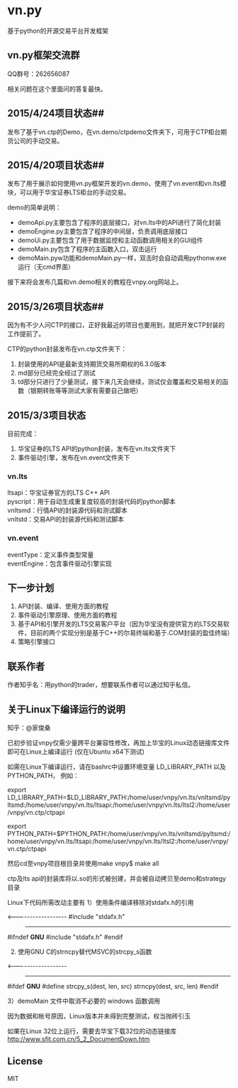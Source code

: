 # vn.py 
基于python的开源交易平台开发框架

## vn.py框架交流群
QQ群号：262656087

相关问题在这个里面问的答复最快。

## 2015/4/24项目状态##
发布了基于vn.ctp的Demo，在vn.demo/ctpdemo文件夹下，可用于CTP柜台期货公司的手动交易。

## 2015/4/20项目状态##
发布了用于展示如何使用vn.py框架开发的vn.demo，使用了vn.event和vn.lts模块，可以用于华宝证券LTS柜台的手动交易。

demo的简单说明：

- demoApi.py主要包含了程序的底层接口，对vn.lts中的API进行了简化封装
- demoEngine.py主要包含了程序的中间层，负责调用底层接口
- demoUi.py主要包含了用于数据监控和主动函数调用相关的GUI组件
- demoMain.py包含了程序的主函数入口，双击运行
- demoMain.pyw功能和demoMain.py一样，双击时会自动调用pythonw.exe运行（无cmd界面）


接下来将会发布几篇和vn.demo相关的教程在vnpy.org网站上。

## 2015/3/26项目状态##
因为有不少人问CTP的接口，正好我最近的项目也要用到，就把开发CTP封装的工作提前了。

CTP的python封装发布在vn.ctp文件夹下： 
 
1. 封装使用的API是最新支持期货交易所期权的6.3.0版本  
2. md部分已经完全经过了测试  
3. td部分只进行了少量测试，接下来几天会继续，测试仅会覆盖和交易相关的函数（银期转账等等测试大家有需要自己做吧）

## 2015/3/3项目状态 ##
目前完成：  

1. 华宝证券的LTS API的python封装，发布在vn.lts文件夹下  
2. 事件驱动引擎，发布在vn.event文件夹下  

### vn.lts   ###
ltsapi：华宝证券官方的LTS C++ API  
pyscript：用于自动生成重复度较高的封装代码的python脚本  
vnltsmd：行情API的封装源代码和测试脚本  
vnltstd：交易API的封装源代码和测试脚本  

### vn.event ###
eventType：定义事件类型常量  
eventEngine：包含事件驱动引擎实现  

## 下一步计划 ##
1. API封装、编译、使用方面的教程
2. 事件驱动引擎原理、使用方面的教程
3. 基于API和引擎开发的LTS交易客户平台（因为华宝没有提供官方的LTS交易软件，目前的两个实现分别是基于C++的尔易终端和基于.COM封装的盈佳终端）
4. 策略引擎接口

## 联系作者 ##
作者知乎名：用python的trader，想要联系作者可以通过知乎私信。

## 关于Linux下编译运行的说明 ##

知乎：@家俊桑

已初步验证vnpy仅需少量跨平台兼容性修改，再加上华宝的Linux动态链接库文件即可在Linux上编译运行 (仅在Ubuntu x64下测试)

如需在Linux下编译运行，请在bashrc中设置环境变量 LD_LIBRARY_PATH 以及 PYTHON_PATH， 例如：

export LD_LIBRARY_PATH=$LD_LIBRARY_PATH:/home/user/vnpy/vn.lts/vnltsmd/pyltsmd:/home/user/vnpy/vn.lts/ltsapi:/home/user/vnpy/vn.lts/ltsl2:/home/user/vnpy/vn.ctp/ctpapi

export PYTHON_PATH=$PYTHON_PATH:/home/user/vnpy/vn.lts/vnltsmd/pyltsmd:/home/user/vnpy/vn.lts/ltsapi:/home/user/vnpy/vn.lts/ltsl2:/home/user/vnpy/vn.ctp/ctpapi


然后cd至vnpy项目根目录并使用make
vnpy$ make all

ctp及lts api的封装库将以.so的形式被创建，并会被自动拷贝至demo和strategy目录

Linux下代码所需改动主要有
1）使用条件编译移除对stdafx.h的引用

<------------------
#include "stdafx.h"
>------------------
#ifndef __GNU__
#include "stdafx.h"
#endif


2) 使用GNU C的strncpy替代MSVC的strcpy_s函数

<------------------
>------------------
#ifdef __GNU__
#define strcpy_s(dest, len, src)  strncpy(dest, src, len)
#endif

3）demoMain 文件中取消不必要的 windows 函数调用


因为数据和帐号原因，Linux版本并未得到完整测试，权当抛砖引玉

如果在Linux 32位上运行，需要去华宝下载32位的动态链接库
http://www.sfit.com.cn/5_2_DocumentDown.htm

## License ##
MIT

